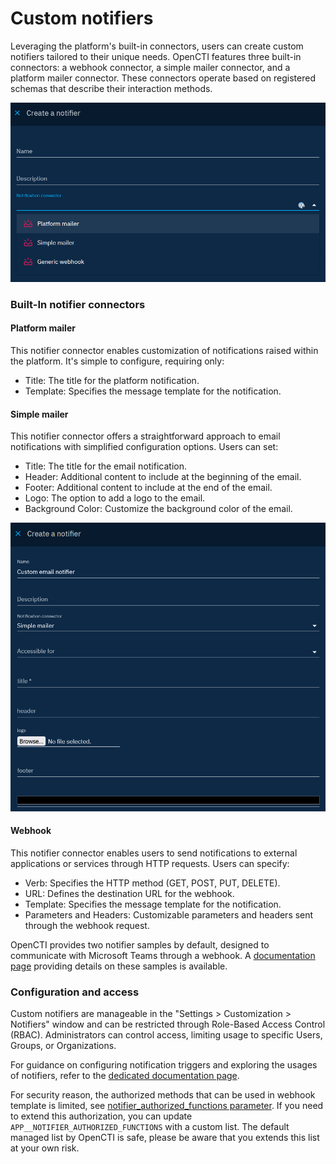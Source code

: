 # Custom notifiers

Leveraging the platform's built-in connectors, users can create custom notifiers tailored to their unique needs. OpenCTI features three built-in connectors: a webhook connector, a simple mailer connector, and a platform mailer connector. These connectors operate based on registered schemas that describe their interaction methods.

![Notifier connectors](assets/notifier-connectors.png)


### Built-In notifier connectors

#### Platform mailer

This notifier connector enables customization of notifications raised within the platform. It's simple to configure, requiring only:

- Title: The title for the platform notification.
- Template: Specifies the message template for the notification.

#### Simple mailer

This notifier connector offers a straightforward approach to email notifications with simplified configuration options. Users can set:

- Title: The title for the email notification.
- Header: Additional content to include at the beginning of the email.
- Footer: Additional content to include at the end of the email.
- Logo: The option to add a logo to the email.
- Background Color: Customize the background color of the email.

![Custom email notifier](assets/custom-email-notifier.png)

#### Webhook

This notifier connector enables users to send notifications to external applications or services through HTTP requests. Users can specify:

- Verb: Specifies the HTTP method (GET, POST, PUT, DELETE).
- URL: Defines the destination URL for the webhook.
- Template: Specifies the message template for the notification.
- Parameters and Headers: Customizable parameters and headers sent through the webhook request.

OpenCTI provides two notifier samples by default, designed to communicate with Microsoft Teams through a webhook. A [documentation page](notifier-samples.md) providing details on these samples is available.


### Configuration and access

Custom notifiers are manageable in the "Settings > Customization > Notifiers" window and can be restricted through Role-Based Access Control (RBAC). Administrators can control access, limiting usage to specific Users, Groups, or Organizations.

For guidance on configuring notification triggers and exploring the usages of notifiers, refer to the [dedicated documentation page](../usage/notifications.md).

For security reason, the authorized methods that can be used in webhook template is limited, see [notifier_authorized_functions parameter](https://github.com/OpenCTI-Platform/opencti/blob/master/opencti-platform/opencti-graphql/config/default.json).
If you need to extend this authorization, you can update `APP__NOTIFIER_AUTHORIZED_FUNCTIONS` with a custom list. The default managed list by OpenCTI is safe, please be aware that you extends this list at your own risk.